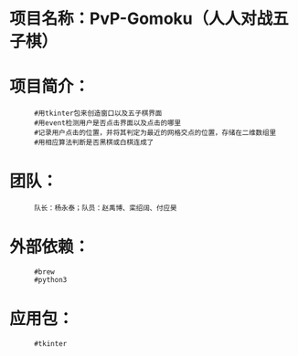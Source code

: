 # 项目名称：PvP-Gomoku（人人对战五子棋）
# 项目简介：
          #用tkinter包来创造窗口以及五子棋界面
          #用event检测用户是否点击界面以及点击的哪里
          #记录用户点击的位置，并将其判定为最近的网格交点的位置，存储在二维数组里
          #用相应算法判断是否黑棋或白棋连成了
# 团队：
          队长：杨永泰；队员：赵禹博、栾绍阔、付应昊
# 外部依赖：
          #brew
          #python3
# 应用包：
          #tkinter
